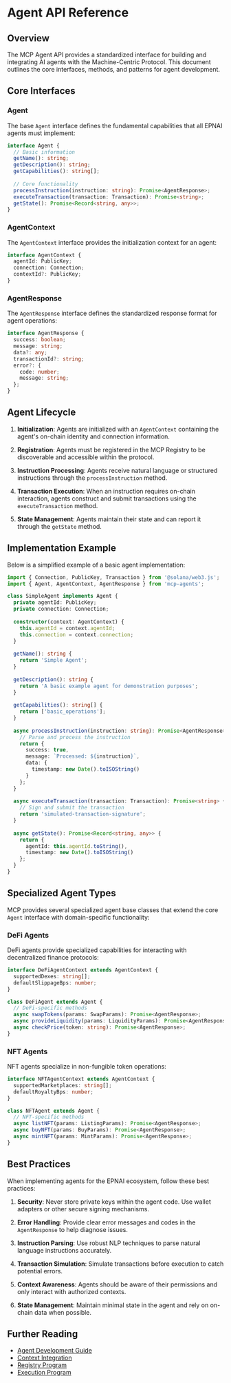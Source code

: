 # Agent API Reference

## Overview

The MCP Agent API provides a standardized interface for building and integrating AI agents with the Machine-Centric Protocol. This document outlines the core interfaces, methods, and patterns for agent development.

## Core Interfaces

### Agent

The base `Agent` interface defines the fundamental capabilities that all EPNAI agents must implement:

```typescript
interface Agent {
  // Basic information
  getName(): string;
  getDescription(): string;
  getCapabilities(): string[];
  
  // Core functionality
  processInstruction(instruction: string): Promise<AgentResponse>;
  executeTransaction(transaction: Transaction): Promise<string>;
  getState(): Promise<Record<string, any>>;
}
```

### AgentContext

The `AgentContext` interface provides the initialization context for an agent:

```typescript
interface AgentContext {
  agentId: PublicKey;
  connection: Connection;
  contextId?: PublicKey;
}
```

### AgentResponse

The `AgentResponse` interface defines the standardized response format for agent operations:

```typescript
interface AgentResponse {
  success: boolean;
  message: string;
  data?: any;
  transactionId?: string;
  error?: {
    code: number;
    message: string;
  };
}
```

## Agent Lifecycle

1. **Initialization**: Agents are initialized with an `AgentContext` containing the agent's on-chain identity and connection information.

2. **Registration**: Agents must be registered in the MCP Registry to be discoverable and accessible within the protocol.

3. **Instruction Processing**: Agents receive natural language or structured instructions through the `processInstruction` method.

4. **Transaction Execution**: When an instruction requires on-chain interaction, agents construct and submit transactions using the `executeTransaction` method.

5. **State Management**: Agents maintain their state and can report it through the `getState` method.

## Implementation Example

Below is a simplified example of a basic agent implementation:

```typescript
import { Connection, PublicKey, Transaction } from '@solana/web3.js';
import { Agent, AgentContext, AgentResponse } from 'mcp-agents';

class SimpleAgent implements Agent {
  private agentId: PublicKey;
  private connection: Connection;
  
  constructor(context: AgentContext) {
    this.agentId = context.agentId;
    this.connection = context.connection;
  }
  
  getName(): string {
    return 'Simple Agent';
  }
  
  getDescription(): string {
    return 'A basic example agent for demonstration purposes';
  }
  
  getCapabilities(): string[] {
    return ['basic_operations'];
  }
  
  async processInstruction(instruction: string): Promise<AgentResponse> {
    // Parse and process the instruction
    return {
      success: true,
      message: `Processed: ${instruction}`,
      data: {
        timestamp: new Date().toISOString()
      }
    };
  }
  
  async executeTransaction(transaction: Transaction): Promise<string> {
    // Sign and submit the transaction
    return 'simulated-transaction-signature';
  }
  
  async getState(): Promise<Record<string, any>> {
    return {
      agentId: this.agentId.toString(),
      timestamp: new Date().toISOString()
    };
  }
}
```

## Specialized Agent Types

MCP provides several specialized agent base classes that extend the core `Agent` interface with domain-specific functionality:

### DeFi Agents

DeFi agents provide specialized capabilities for interacting with decentralized finance protocols:

```typescript
interface DeFiAgentContext extends AgentContext {
  supportedDexes: string[];
  defaultSlippageBps: number;
}

class DeFiAgent extends Agent {
  // DeFi-specific methods
  async swapTokens(params: SwapParams): Promise<AgentResponse>;
  async provideLiquidity(params: LiquidityParams): Promise<AgentResponse>;
  async checkPrice(token: string): Promise<AgentResponse>;
}
```

### NFT Agents

NFT agents specialize in non-fungible token operations:

```typescript
interface NFTAgentContext extends AgentContext {
  supportedMarketplaces: string[];
  defaultRoyaltyBps: number;
}

class NFTAgent extends Agent {
  // NFT-specific methods
  async listNFT(params: ListingParams): Promise<AgentResponse>;
  async buyNFT(params: BuyParams): Promise<AgentResponse>;
  async mintNFT(params: MintParams): Promise<AgentResponse>;
}
```

## Best Practices

When implementing agents for the EPNAI ecosystem, follow these best practices:

1. **Security**: Never store private keys within the agent code. Use wallet adapters or other secure signing mechanisms.

2. **Error Handling**: Provide clear error messages and codes in the `AgentResponse` to help diagnose issues.

3. **Instruction Parsing**: Use robust NLP techniques to parse natural language instructions accurately.

4. **Transaction Simulation**: Simulate transactions before execution to catch potential errors.

5. **Context Awareness**: Agents should be aware of their permissions and only interact with authorized contexts.

6. **State Management**: Maintain minimal state in the agent and rely on on-chain data when possible.

## Further Reading

- [Agent Development Guide](../guides/agent-development.md)
- [Context Integration](../guides/context-integration.md)
- [Registry Program](../programs/registry.md)
- [Execution Program](../programs/execution.md)
